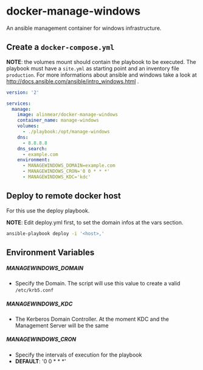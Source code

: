 # docker-manage-windows

An ansible management container for windows infrastructure.

## Create a `docker-compose.yml`

**NOTE**: the volumes mount should contain the playbook to be executed. The playbook must have a `site.yml` as starting point and an inventory file `production`. For more informations about ansible and windows take a look at http://docs.ansible.com/ansible/intro_windows.html .

```yaml
version: '2'

services:
  manage:
    image: alinmear/docker-manage-windows
    container_name: manage-windows
    volumes:
      - ./playbook:/opt/manage-windows
    dns:
      - 8.8.8.8
    dns_search:
      - example.com
    environment:
      - MANAGEWINDOWS_DOMAIN=example.com
      - MANAGEWINDOWS_CRON='0 0 * * *'
      - MANAGEWINDOWS_KDC='kdc'
```

## Deploy to remote docker host

For this use the deploy playbook.

**NOTE**: Edit deploy.yml first, to set the domain infos at the vars section.

```bash
ansible-playbook deploy -i '<host>,'
```

## Environment Variables

##### MANAGEWINDOWS_DOMAIN

  - Specify the Domain. The script will use this value to create a valid `/etc/krb5.conf`

##### MANAGEWINDOWS_KDC

  - The Kerberos Domain Controller. At the moment KDC and the Management Server will be the same

##### MANAGEWINDOWS_CRON

  - Specify the intervals of execution for the playbook
  - **DEFAULT**: '0 0 * * *'
